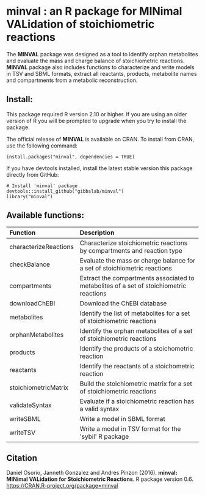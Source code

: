 minval : an R package for MINimal VALidation of stoichiometric reactions
======
The **MINVAL** package was designed as a tool to identify orphan metabolites and evaluate the mass and charge balance of stoichiometric reactions. **MINVAL** package also includes functions to characterize and write models in TSV and SBML formats, extract all reactants, products, metabolite names and compartments from a metabolic reconstruction.

Install:
--------
This package required R version 2.10 or higher. If you are using an older version of R you will be prompted to upgrade when you try to install the package.

The official release of **MINVAL** is available on CRAN. To install from CRAN, use the following command:
```{r}
install.packages("minval", dependencies = TRUE)
```
If you have devtools installed, install the latest stable version this package directly from GitHub:

```{r}
# Install 'minval' package
devtools::install_github("gibbslab/minval")
library("minval")
```

Available functions:
-------------------
|Function | Description |
|:--------|:------------|
|characterizeReactions|Characterize stoichiometric reactions by compartments and reaction type|
|checkBalance|Evaluate the mass or charge balance for a set of stoichiometric reactions|
|compartments|Extract the compartments associated to metabolites of a set of stoichiometric reactions|
|downloadChEBI|Download the ChEBI database|
|metabolites|Identify the list of metabolites for a set of stoichiometric reactions|
|orphanMetabolites|Identify the orphan metabolites of a set of stoichiometric reactions|
|products|Identify the products of a stoichometric reaction|
|reactants|Identify the reactants of a stoichometric reaction|
|stoichiometricMatrix|Build the stoichiometric matrix for a set of stoichiometric reactions|
|validateSyntax|Evaluate if a stoichiometric reaction has a valid syntax|
|writeSBML|Write a model in SBML format|
|writeTSV|Write a model in TSV format for the 'sybil' R package|

Citation
--------
Daniel Osorio, Janneth Gonzalez and Andres Pinzon (2016). **minval: MINimal VALidation for Stoichiometric Reactions**. R package version 0.6. https://CRAN.R-project.org/package=minval
